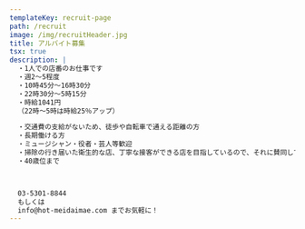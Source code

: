 ```yaml
---
templateKey: recruit-page
path: /recruit
image: /img/recruitHeader.jpg
title: アルバイト募集
tsx: true
description: |
  ・1人での店番のお仕事です
  ・週2～5程度
  ・10時45分～16時30分
  ・22時30分～5時15分
  ・時給1041円
  （22時～5時は時給25％アップ）

  ・交通費の支給がないため、徒歩や自転車で通える距離の方
  ・長期働ける方 
  ・ミュージシャン・役者・芸人等歓迎
  ・掃除の行き届いた衛生的な店、丁寧な接客ができる店を目指しているので、それに賛同してくれる方
  ・40歳位まで



  03-5301-8844 
  もしくは 
  info@hot-meidaimae.com までお気軽に！
---
```

